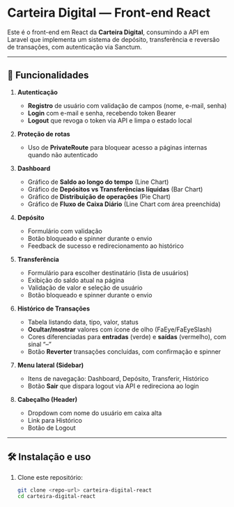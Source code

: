 # Carteira Digital — Front-end React

Este é o front-end em React da **Carteira Digital**, consumindo a API em Laravel que implementa um sistema de depósito, transferência e reversão de transações, com autenticação via Sanctum.

---

## 🚀 Funcionalidades

1. **Autenticação**  
   - **Registro** de usuário com validação de campos (nome, e-mail, senha)  
   - **Login** com e-mail e senha, recebendo token Bearer  
   - **Logout** que revoga o token via API e limpa o estado local  

2. **Proteção de rotas**  
   - Uso de **PrivateRoute** para bloquear acesso a páginas internas quando não autenticado  

3. **Dashboard**  
   - Gráfico de **Saldo ao longo do tempo** (Line Chart)  
   - Gráfico de **Depósitos vs Transferências líquidas** (Bar Chart)  
   - Gráfico de **Distribuição de operações** (Pie Chart)  
   - Gráfico de **Fluxo de Caixa Diário** (Line Chart com área preenchida)  

4. **Depósito**  
   - Formulário com validação  
   - Botão bloqueado e spinner durante o envio  
   - Feedback de sucesso e redirecionamento ao histórico  

5. **Transferência**  
   - Formulário para escolher destinatário (lista de usuários)  
   - Exibição do saldo atual na página  
   - Validação de valor e seleção de usuário  
   - Botão bloqueado e spinner durante o envio  

6. **Histórico de Transações**  
   - Tabela listando data, tipo, valor, status  
   - **Ocultar/mostrar** valores com ícone de olho (FaEye/FaEyeSlash)  
   - Cores diferenciadas para **entradas** (verde) e **saídas** (vermelho), com sinal “–”  
   - Botão **Reverter** transações concluídas, com confirmação e spinner  

7. **Menu lateral (Sidebar)**  
   - Itens de navegação: Dashboard, Depósito, Transferir, Histórico  
   - Botão **Sair** que dispara logout via API e redireciona ao login  

8. **Cabeçalho (Header)**  
   - Dropdown com nome do usuário em caixa alta  
   - Link para Histórico  
   - Botão de Logout  

---

## 🛠 Instalação e uso

1. Clone este repositório:
   ```bash
   git clone <repo-url> carteira-digital-react
   cd carteira-digital-react
